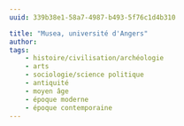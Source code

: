 ```yaml
---
uuid: 339b38e1-58a7-4987-b493-5f76c1d4b310

title: "Musea, université d'Angers"
author: 
tags:
    - histoire/civilisation/archéologie
    - arts
    - sociologie/science politique
    - antiquité
    - moyen âge
    - époque moderne
    - époque contemporaine
---
```

